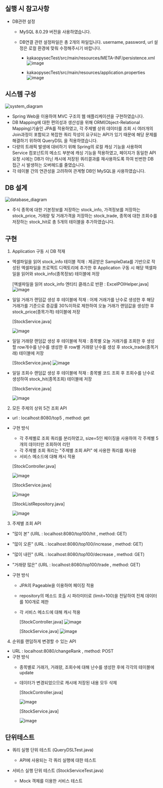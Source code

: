 
## 실행 시 참고사항
- DB관련 설정 
  - MySQL 8.0.29 버전을 사용하였습니다.
  - DB연결 관련 설정파일은 총 2개의 파일입니다. username, password, url 설정은 로컬 환경에 맞춰 수정해주시기 바랍니다.

    - kakaopysecTest/src/main/resources/META-INF/persistence.xml
      ![image](https://user-images.githubusercontent.com/20436113/192613621-20e564a7-f0be-48cb-8ef7-ac1749ad503a.png)

    - kakaopysecTest/src/main/resources/application.properties
      ![image](https://user-images.githubusercontent.com/20436113/192613947-457c64fc-8153-43ac-85ff-1d52b5e0be22.png)



## 시스템 구성
![system_diagram](https://user-images.githubusercontent.com/20436113/192609113-100d1a42-d9f2-4e97-8909-5bb2baeb1176.png)

- Spring Web을 이용하여 MVC 구조의 웹 애플리케이션을 구현하였습니다.
- DB Mapping에 대한 편의성과 생산성을 위해 ORM(Object-Relational Mapping)기술인 JPA를 적용하였고, 각 주제별 상위 데이터를 조회 시 여러개의 Join과정이 포함되고 복잡한 쿼리 작성이 요구되는 API가 있기 때문에 해당 문제를 해결하기 위하여 QueryDSL 을 적용하였습니다.
- 다량의 트래픽 발생에 대비하기 위해 Spring의 로컬 캐싱 기능을 사용하여 Service 컴포넌트의 메소드 부분에 캐싱 기능을 적용하였고, 페이지가 동일한 API 요청 시에는 DB가 아닌 캐시에 저장된 쿼리결과를 재사용하도록 하여 빈번한 DB 접근 시 발생하는 오버헤드를 줄였습니다.
- 각 테이블 간의 연관성을 고려하여 관계형 DB인 MySQL을 사용하였습니다.



## DB 설계
![database_diagram](https://user-images.githubusercontent.com/20436113/192611180-9da12c68-6820-4ad3-b808-0da644391342.png)

- 주식 종목에 대한 기본정보를 저장하는 stock_info, 가격정보를 저장하는 stock_price, 거래량 및 거래가격을 저장하는 stock_trade, 종목에 대한 조회수를 저장하는 stock_hit로 총 5개의 테이블을 추가하였습니다.



## 구현
1. Application 구동 시 DB 적재
  - 엑셀파일을 읽어 stock_info 테이블 적재 : 제공받은 SampleData를 기반으로 작성된 엑셀파일을 프로젝트 디렉토리에 추가한 후 Application 구동 시 해당 엑셀파일을 읽어와 stock_info(종목정보) 테이블에 저장
   
    [엑셀파일을 읽어 stock_info 엔티티 클래스로 반환 : ExcelPOIHelper.java]
    ![image](https://user-images.githubusercontent.com/20436113/192616095-dba83443-39e3-455b-85cf-4f0851287d9d.png)

  - 일일 거래가 랜덤값 생성 후 테이블에 적재 : 어제 거래가를 난수로 생성한 후 해당 거래가를 기준으로 증감률 30%이하로 제한하여 오늘 거래가 랜덤값을 생성한 후 stock_price(종목가격) 테이블에 저장
 
    [StockService.java]
    
    ![image](https://user-images.githubusercontent.com/20436113/192618351-d3eaf13e-331a-458f-8bfe-03e5aa11e28d.png)

  - 일일 거래량 랜덤값 생성 후 테이블에 적재 : 종목별 오늘 거래가를 조회한 후 생성할 row개수를 난수를 생성한 후 row별 거래량 난수를 생성 후 stock_trade(종목거래) 테이블에 저장
  
    [StockService.java]
    ![image](https://user-images.githubusercontent.com/20436113/192619248-61667fd5-24af-4680-8476-57a5d526f938.png)

  - 일일 조회수 랜덤값 생성 후 테이블에 적재 : 종목별 코드 조회 후 조회수를 난수로 생성하여 stock_hit(종목조회) 테이블에 저장
  
    [StockService.java]
   
    ![image](https://user-images.githubusercontent.com/20436113/192619692-11f5e278-d9cc-4439-8fa8-cfcc4ca0e84d.png)

2. 모든 주제의 상위 5건 조회 API
  - url : localhost:8080/top5 , method: get
  - 구현 방식
    - 각 주제별로 조회 쿼리를 분리하였고, size=5인 페이징을 사용하여 각 주제별 5개의 데이터만 조회하여 리턴
    - 각 주제별 조회 쿼리는 "주제별 조회 API" 에 사용한 쿼리를 재사용
    - 서비스 메소드에 대해 캐시 적용
   
     [StockController.java]
     
     ![image](https://user-images.githubusercontent.com/20436113/192621415-d52ade03-387e-454d-a255-4c61b426a582.png)

     [StockService.java]
     
     ![image](https://user-images.githubusercontent.com/20436113/192621532-abd97c44-7bcc-4ae3-8d40-0cbff6fda35a.png)

     [StockListRepository.java]
     
     ![image](https://user-images.githubusercontent.com/20436113/192621688-451ab518-d9d1-44b4-b14d-266529ade480.png)



3. 주제별 조회 API
  - "많이 본" (URL : localhost:8080/top100/hit , method: GET)
  - "많이 오른" (URL : localhost:8080/top100/increase , method: GET)
  - "많이 내린" (URL : localhost:8080/top100/decrease , method: GET)
  - "거래량 많은" (URL : localhost:8080/top100/trade , method: GET)
  
  - 구현 방식
    - JPA의 Pageable을 이용하여 페이징 적용
    - repository의 메소드 호출 시 파라미터로 (limit=100)을 전달하여 전체 데이터를 100개로 제한
    - 각 서비스 메소드에 대해 캐시 적용

      [StockController.java]
      ![image](https://user-images.githubusercontent.com/20436113/192623030-f123d851-996b-4592-aba9-60278eb55014.png)

      [StockService.java]
      ![image](https://user-images.githubusercontent.com/20436113/192623159-00248b43-eb45-4ae6-83cf-045194864ca4.png)


4. 순위를 랜덤하게 변경할 수 있는 API
  - URL : localhost:8080/changeRank , method: POST
  - 구현 방식
    - 종목별로 거래가, 거래량, 조회수에 대해 난수를 생성한 후에 각각의 테이블에 update
    - 데이터가 변경되었으므로 캐시에 저장된 내용 모두 삭제
    
      [StockController.java]
      
      ![image](https://user-images.githubusercontent.com/20436113/192625745-eca9662a-0ee0-486c-b411-8aa689d0f016.png)

      [StockService.java]
      
      ![image](https://user-images.githubusercontent.com/20436113/192625841-edc274b2-61e5-4c64-b342-9ea6f6716a1b.png)


## 단위테스트
- 쿼리 실행 단위 테스트 (QueryDSLTest.java)
  - API에 사용되는 각 쿼리 실행에 대한 테스트
  
- 서비스 실행 단위 테스트 (StockServiceTest.java)
  - Mock 객체를 이용한 서비스 테스트


